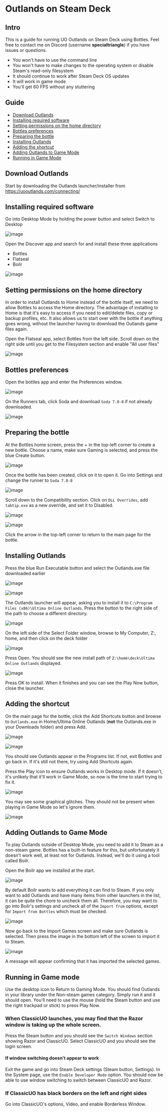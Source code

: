 # Outlands on Steam Deck

## Intro

This is a guide for running UO Outlands on Steam Deck using Bottles. Feel free to contact me on Discord (username **specialtriangle**) if you have issues or questions. 

- You won't have to use the command line
- You won't have to make changes to the operating system or disable Steam's read-only filesystem
- It should continue to work after Steam Deck OS updates
- It will work in game mode
- You'll get 60 FPS without any stuttering

## Guide

- [Download Outlands](https://github.com/roxya/OutlandsSteamDeck/blob/main/README.md#download-outlands)
- [Installing required software](https://github.com/roxya/OutlandsSteamDeck/blob/main/README.md#installing-required-software)
- [Setting permissions on the home directory](https://github.com/roxya/OutlandsSteamDeck/blob/main/README.md#setting-permissions-on-the-home-directory)
- [Bottles preferences](https://github.com/roxya/OutlandsSteamDeck/blob/main/README.md#bottles-preferences)
- [Preparing the bottle](https://github.com/roxya/OutlandsSteamDeck/blob/main/README.md#preparing-the-bottle)
- [Installing Outlands](https://github.com/roxya/OutlandsSteamDeck/blob/main/README.md#installing-outlands)
- [Adding the shortcut](https://github.com/roxya/OutlandsSteamDeck/blob/main/README.md#adding-the-shortcut)
- [Adding Outlands to Game Mode](https://github.com/roxya/OutlandsSteamDeck/blob/main/README.md#adding-outlands-to-game-mode)
- [Running in Game Mode](https://github.com/roxya/OutlandsSteamDeck/blob/main/README.md#game-mode)

## Download Outlands

Start by downloading the Outlands launcher/installer from https://uooutlands.com/connecting/

## Installing required software

Go into Desktop Mode by holding the power button and select Switch to Desktop

![image](https://user-images.githubusercontent.com/7057924/211849244-f92af11b-bda4-4639-a85c-94ab85477f25.png)

Open the Discover app and search for and install these three applications

- Bottles
- Flatseal
- Boilr

![image](https://user-images.githubusercontent.com/7057924/211850076-d99ebd5d-1c7d-448d-8601-73acf9f6a80a.png)

## Setting permissions on the home directory

In order to install Outlands to Home instead of the bottle itself, we need to allow Bottles to access the Home directory. The advantage of installing to Home is that it's easy to access if you need to edit/delete files, copy or backup profiles, etc. It also allows us to start over with the bottle if anything goes wrong, without the launcher having to download the Outlands game files again.

Open the Flatseal app, select Bottles from the left side. Scroll down on the right side until you get to the Filesystem section and enable "All user files"

![image](https://user-images.githubusercontent.com/7057924/211853689-64a66650-3b27-4784-becc-d5ef0221ef70.png)

## Bottles preferences

Open the bottles app and enter the Preferences window.

![image](https://user-images.githubusercontent.com/7057924/218490923-e9cadd87-27c0-43f9-aa7d-9b928584d083.png)

On the Runners tab, click Soda and download `Soda 7.0-8` if not already downloaded.

![image](https://user-images.githubusercontent.com/7057924/218491662-b1aa6f9b-790e-4b7e-a129-2dc3eecc91ed.png)


## Preparing the bottle

At the Bottles home screen, press the + in the top-left corner to create a new bottle. Choose a name, make sure Gaming is selected, and press the blue Create button.

![image](https://user-images.githubusercontent.com/7057924/211854750-38213ce9-19fe-44cb-b992-e147db1205f6.png)

Once the bottle has been created, click on it to open it. Go into Settings and change the runner to `Soda 7.0-8`

![image](https://user-images.githubusercontent.com/7057924/221146564-fc62c963-791c-4850-8441-f3dd8a898499.png)

Scroll down to the Compatibility section. Click on `DLL Overrides`, add `tabtip.exe` as a new override, and set it to Disabled.

![image](https://user-images.githubusercontent.com/7057924/211856264-d40b8b4b-0339-4763-bd8b-d6164ae023ce.png)

![image](https://user-images.githubusercontent.com/7057924/213929329-512f2f5f-dad9-432f-9977-74b3538520d3.png)

Click the arrow in the top-left corner to return to the main page for the bottle.

## Installing Outlands

Press the blue Run Executable button and select the Outlands.exe file downloaded earlier

![image](https://user-images.githubusercontent.com/7057924/221147083-e53981d9-8288-4496-9c10-c8096e2e3c31.png)

![image](https://user-images.githubusercontent.com/7057924/211857617-173cc745-77f4-417e-84f3-f194c0fe5de2.png)

The Outlands launcher will appear, asking you to install it to ``C:\Program Files (x86)\Ultima Online Outlands``. Press the button to the right side of the path to choose a different directory.

![image](https://user-images.githubusercontent.com/7057924/211858454-8aad938d-f9e1-4efb-9815-55540f2ca261.png)

On the left side of the Select Folder window, browse to My Computer, Z:\, home, and then click on the deck folder

![image](https://user-images.githubusercontent.com/7057924/211858828-59af8fca-f46e-4e36-9241-a4b294e38520.png)

Press Open. You should see the new install path of ``Z:\home\deck\Ultima Online Outlands`` displayed.

![image](https://user-images.githubusercontent.com/7057924/211859007-8606ea61-a744-471f-967f-8208112cbb30.png)

Press OK to install. When it finishes and you can see the Play Now button, close the launcher.

## Adding the shortcut

On the main page for the bottle, click the Add Shortcuts button and browse to ``Outlands.exe`` in Home/Ultima Online Outlands (**not** the Outlands.exe in your Downloads folder) and press Add.

![image](https://user-images.githubusercontent.com/7057924/221147552-11ecc9f7-112d-4e0d-93f7-fba9731e2eb3.png)

![image](https://user-images.githubusercontent.com/7057924/211859967-26d32220-d681-4f40-ac8d-da960e5670a4.png)

You should see Outlands appear in the Programs list. If not, exit Bottles and go back in. If it's still not there, try using Add Shortcuts again.

Press the Play icon to ensure Outlands works in Desktop mode. If it doesn't, it's unlikely that it'll work in Game Mode, so now is the time to start trying to fix it.

![image](https://user-images.githubusercontent.com/7057924/211860464-d56643cd-eaa7-4c72-97e7-7ca2f199287e.png)

You may see some graphical glitches. They should not be present when playing in Game Mode so let's ignore them.

![image](https://user-images.githubusercontent.com/7057924/211861076-e2ebc1aa-3a71-4d1c-9429-fedf6ad13aa6.png)

## Adding Outlands to Game Mode

To play Outlands outside of Desktop Mode, you need to add it to Steam as a non-steam game. Bottles has a built-in feature for this, but unfortunately it doesn't work well, at least not for Outlands. Instead, we'll do it using a tool called Boilr.

Open the Boilr app we installed at the start.

![image](https://user-images.githubusercontent.com/7057924/211860846-ab678360-b8f8-4045-93bb-fedf19aa8689.png)

By default Boilr wants to add everything it can find to Steam. If you only want to add Outlands and have many items from other launchers in the list, it can be quite the chore to uncheck them all. Therefore, you may want to go into Boilr's settings and uncheck all of the ``Import from`` options, except for ``Import from Bottles`` which must be checked.

![image](https://user-images.githubusercontent.com/7057924/211861684-dce5603e-ac46-4317-b798-5a5efa1cef30.png)

Now go back to the Import Games screen and make sure Outlands is selected. Then press the image in the bottom left of the screen to import it to Steam.

![image](https://user-images.githubusercontent.com/7057924/211862186-f569799d-d6bc-410d-8410-2b9423ceb340.png)

A message will appear confirming that it has imported the selected games.

## Running in Game mode

Use the desktop icon to Return to Gaming Mode. You should find Outlands in your library under the Non-steam games category. Simply run it and it should open. You'll need to use the mouse (hold the Steam button and use the right trackpad or stick) to press Play Now.

### When ClassicUO launches, you may find that the Razor window is taking up the whole screen.

Press the Steam button and you should see the ``Switch Windows`` section showing Razor and ClassicUO. Select ClassicUO and you should see the login screen.

#### If window switching doesn't appear to work

Exit the game and go into Steam Deck settings (Steam button, Settings). In the System page, use the ``Enable Developer Mode`` option. You should now be able to use window switching to switch between ClassicUO and Razor.

### If ClassicUO has black borders on the left and right sides

Go into ClassicUO's options, Video, and enable Borderless Window.

